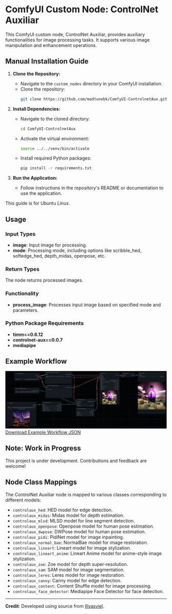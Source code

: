 # ComfyUI Custom Node: ControlNet Auxiliar

This ComfyUI custom node, ControlNet Auxiliar, provides auxiliary functionalities for image processing tasks. It supports various image manipulation and enhancement operations.

## Manual Installation Guide

1. **Clone the Repository:**
   - Navigate to the `custom_nodes` directory in your ComfyUI installation.
   - Clone the repository:
     ```bash
     git clone https://github.com/madtunebk/ComfyUI-ControlnetAux.git
     ```

2. **Install Dependencies:**
   - Navigate to the cloned directory:
     ```bash
     cd ComfyUI-ControlnetAux
     ```
   - Activate the virtual environment:
     ```bash
     source ../../venv/bin/activate
     ```
   - Install required Python packages:
     ```bash
     pip install -r requirements.txt
     ```

3. **Run the Application:**
   - Follow instructions in the repository's README or documentation to use the application.

This guide is for Ubuntu Linux.

## Usage

### Input Types

- **image**: Input image for processing.
- **mode**: Processing mode, including options like scribble_hed, softedge_hed, depth_midas, openpose, etc.

### Return Types

The node returns processed images.

### Functionality

- **process_image**: Processes input image based on specified mode and parameters.

### Python Package Requirements

- **timm==0.6.12**
- **controlnet-aux==0.0.7**
- **mediapipe**

## Example Workflow
![Example Workflow](/workflows/example.png) [Download Example Workflow JSON](/workflows/example.json)

## Note: Work in Progress

This project is under development. Contributions and feedback are welcome!

## Node Class Mappings

The ControlNet Auxiliar node is mapped to various classes corresponding to different models:

- `controlaux_hed`: HED model for edge detection.
- `controlaux_midas`: Midas model for depth estimation.
- `controlaux_mlsd`: MLSD model for line segment detection.
- `controlaux_openpose`: Openpose model for human pose estimation.
- `controlaux_dwpose`: DWPose model for human pose estimation.
- `controlaux_pidi`: PidiNet model for image inpainting.
- `controlaux_normal_bae`: NormalBae model for image restoration.
- `controlaux_lineart`: Lineart model for image stylization.
- `controlaux_lineart_anime`: Lineart Anime model for anime-style image stylization.
- `controlaux_zoe`: Zoe model for depth super-resolution.
- `controlaux_sam`: SAM model for image segmentation.
- `controlaux_leres`: Leres model for image restoration.
- `controlaux_canny`: Canny model for edge detection.
- `controlaux_content`: Content Shuffle model for image processing.
- `controlaux_face_detector`: Mediapipe Face Detector for face detection.

---

**Credit**: Developed using source from [lllyasviel](https://github.com/lllyasviel).
